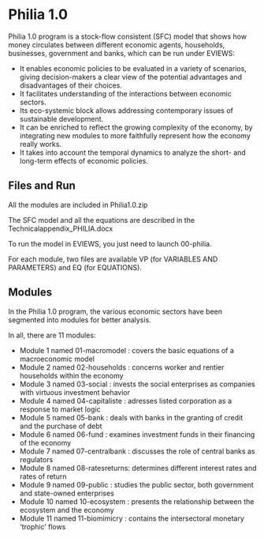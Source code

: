 # Philia 1.0
Philia 1.0 program is a stock-flow consistent (SFC) model that shows how money circulates between different economic agents, households, businesses, government and banks, which can be run under EVIEWS:
- It enables economic policies to be evaluated in a variety of scenarios, giving decision-makers a clear view of the potential advantages and disadvantages of their choices. 
- It facilitates understanding of the interactions between economic sectors. 
- Its eco-systemic block allows addressing contemporary issues of sustainable development.
- It can be enriched to reflect the growing complexity of the economy, by integrating new modules to more faithfully represent how the economy really works. 
- It takes into account the temporal dynamics to analyze the short- and long-term effects of economic policies. 

## Files and Run
All the modules are included in Philia1.0.zip

The SFC model and all the equations are described in the Technicalappendix_PHILIA.docx

To run the model in EVIEWS, you just need to launch 00-philia.

For each module, two files are available VP (for VARIABLES AND PARAMETERS) and EQ (for EQUATIONS).

## Modules
In the Philia 1.0 program, the various economic sectors have been segmented into modules for better analysis. 

In all, there are 11 modules:
- Module  1 named 01-macromodel  : covers the basic equations of a macroeconomic model
- Module  2 named 02-households  : concerns worker and rentier households within the economy 
- Module  3 named 03-social      : invests the social enterprises as companies with virtuous investment behavior
- Module  4 named 04-capitaliste : adresses listed corporation as a response to market logic
- Module  5 named 05-bank        : deals with banks in the granting of credit and the purchase of debt
- Module  6 named 06-fund        : examines investment funds in their financing of the economy
- Module  7 named 07-centralbank : discusses the role of central banks as regulators
- Module  8 named 08-ratesreturns: determines different interest rates and rates of return
- Module  9 named 09-public      : studies the public sector, both government and state-owned enterprises
- Module 10 named 10-ecosystem   : presents the relationship between the ecosystem and the economy 
- Module 11 named 11-biomimicry  : contains the intersectoral monetary ‘trophic’ flows




